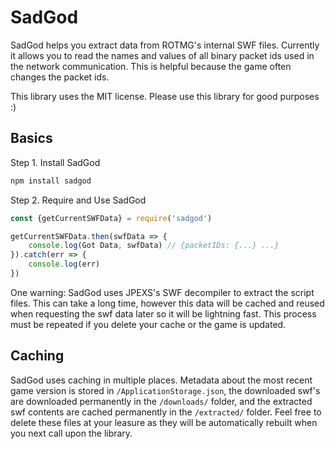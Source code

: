 # SadGod
SadGod helps you extract data from ROTMG's internal SWF files. Currently it allows you to read the names and values of all binary packet ids used in the network communication. This is helpful because the game often changes the packet ids.

This library uses the MIT license. Please use this library for good purposes :)

## Basics
Step 1. Install SadGod
```js
npm install sadgod
```

Step 2. Require and Use SadGod
```js
const {getCurrentSWFData} = require('sadgod')

getCurrentSWFData.then(swfData => {
    console.log(Got Data, swfData) // {packetIDs: {...} ...}
}).catch(err => {
    console.log(err)
})
```
One warning: SadGod uses JPEXS's SWF decompiler to extract the script files. This can take a long time, however this data will be cached and reused when requesting the swf data later so it will be lightning fast. This process must be repeated if you delete your cache or the game is updated.

## Caching
SadGod uses caching in multiple places. Metadata about the most recent game version is stored in `/ApplicationStorage.json`, the downloaded swf's are downloaded permanently in the `/downloads/` folder, and the extracted swf contents are cached permanently in the `/extracted/` folder. Feel free to delete these files at your leasure as they will be automatically rebuilt when you next call upon the library.
